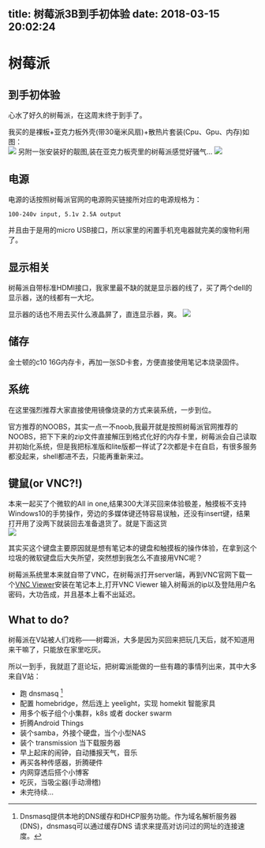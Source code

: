 title: 树莓派3B到手初体验
date: 2018-03-15 20:02:24
---
# 树莓派
## 到手初体验

心水了好久的树莓派，在这周末终于到手了。  

我买的是裸板+亚克力板外壳(带30毫米风扇)+散热片套装(Cpu、Gpu、内存)如图：  
![](http://ww2.sinaimg.cn/large/a15b4afegy1fluz1aqhbyj20qe0il1kx)
另附一张安装好的靓图,装在亚克力板壳里的树莓派感觉好骚气...
![](http://ww2.sinaimg.cn/large/a15b4afegy1fluzau8bx9j21400p8qv5)
## 电源
电源的话按照树莓派官网的电源购买链接所对应的电源规格为：  

`100-240v input, 5.1v 2.5A output`

并且由于是用的micro USB接口，所以家里的闲置手机充电器就完美的废物利用了。

## 显示相关

树莓派自带标准HDMI接口，我家里最不缺的就是显示器的线了，买了两个dell的显示器，送的线都有一大坨。

显示器的话也不用去买什么液晶屏了，直连显示器，爽。
![](http://ww2.sinaimg.cn/large/a15b4afegy1fluzqbph7lj213x0pj4qp)

## 储存

金士顿的c10 16G内存卡，再加一张SD卡套，方便直接使用笔记本烧录固件。

## 系统

在这里强烈推荐大家直接使用镜像烧录的方式来装系统，一步到位。

官方推荐的NOOBS，其实一点一不noob,我最开就是按照树莓派官网推荐的 NOOBS，把下下来的zip文件直接解压到格式化好的内存卡里，树莓派会自己读取并初始化系统，但是我把标准版和lite版都一样试了2次都是卡在自启，有很多服务都没起来，shell都进不去，只能再重新来过。

## 键鼠(or VNC?!)

本来一起买了个微软的All in one,结果300大洋买回来体验极差，触摸板不支持Windows10的手势操作，旁边的多媒体键还特容易误触，还没有insert键，结果打开用了没两下就装回去准备退货了。就是下面这货  
![](http://ww2.sinaimg.cn/large/a15b4afegy1fluzxr2klkj21400pekjl)

其实买这个键盘主要原因就是想有笔记本的键盘和触摸板的操作体验，在拿到这个垃圾的微软键盘后大失所望，突然想到我怎么不直接用VNC呢？

树莓派系统里本来就自带了VNC，在树莓派打开server端，再到VNC官网下载一个[VNC Viewer](https://www.realvnc.com/en/connect/download/viewer/)安装在笔记本上,打开VNC Viewer 输入树莓派的ip以及登陆用户名密码，大功告成，并且基本上看不出延迟。

## What to do?

树莓派在V站被人们戏称——树霉派，大多是因为买回来把玩几天后，就不知道用来干嘛了，只能放在家里吃灰。

所以一到手，我就逛了逛论坛，把树霉派能做的一些有趣的事情列出来，其中大多来自V站：


- 跑 dnsmasq [^1]
- 配置 homebridge，然后连上 yeelight，实现 homekit 智能家具
- 用多个板子组个小集群，k8s 或者 docker swarm
- 折腾Android Things
- 装个samba，外接个硬盘，当个小型NAS 
- 装个 transmission 当下载服务器
- 早上起床的闹钟，自动播报天气，音乐
- 再买各种传感器，折腾硬件
- 内网穿透后搭个小博客
- 吃灰，当吸尘器(手动滑稽)
- 未完待续...

[^1]: Dnsmasq提供本地的DNS缓存和DHCP服务功能。作为域名解析服务器(DNS)，dnsmasq可以通过缓存DNS 请求来提高对访问过的网址的连接速度。